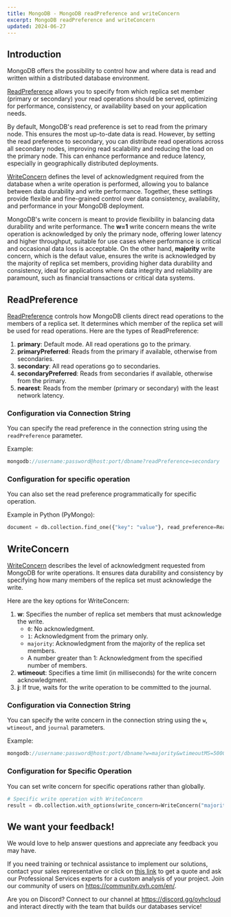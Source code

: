 ```yaml
---
title: MongoDB - MongoDB readPreference and writeConcern
excerpt: MongoDB readPreference and writeConcern
updated: 2024-06-27
---
```


## Introduction

MongoDB offers the possibility to control how and where data is read and written within a distributed database environment.

[ReadPreference](https://www.mongodb.com/docs/manual/core/read-preference/) allows you to specify from which replica set member (primary or secondary) your read operations should be served, optimizing for performance, consistency, or availability based on your application needs.

By default, MongoDB's read preference is set to read from the primary node. This ensures the most up-to-date data is read. However, by setting the read preference to secondary, you can distribute read operations across all secondary nodes, improving read scalability and reducing the load on the primary node. This can enhance performance and reduce latency, especially in geographically distributed deployments.

[WriteConcern](https://www.mongodb.com/docs/manual/reference/write-concern/) defines the level of acknowledgment required from the database when a write operation is performed, allowing you to balance between data durability and write performance. Together, these settings provide flexible and fine-grained control over data consistency, availability, and performance in your MongoDB deployment.

MongoDB's write concern is meant to provide flexibility in balancing data durability and write performance. The **w=1** write concern means the write operation is acknowledged by only the primary node, offering lower latency and higher throughput, suitable for use cases where performance is critical and occasional data loss is acceptable. On the other hand, **majority** write concern, which is the defaut value, ensures the write is acknowledged by the majority of replica set members, providing higher data durability and consistency, ideal for applications where data integrity and reliability are paramount, such as financial transactions or critical data systems.



## ReadPreference

[ReadPreference](https://www.mongodb.com/docs/manual/core/read-preference/) controls how MongoDB clients direct read operations to the members of a replica set. It determines which member of the replica set will be used for read operations. Here are the types of ReadPreference:

1. **primary**: Default mode. All read operations go to the primary.
2. **primaryPreferred**: Reads from the primary if available, otherwise from secondaries.
3. **secondary**: All read operations go to secondaries.
4. **secondaryPreferred**: Reads from secondaries if available, otherwise from the primary.
5. **nearest**: Reads from the member (primary or secondary) with the least network latency.

### Configuration via Connection String

You can specify the read preference in the connection string using the `readPreference` parameter.

Example:

```javascript
mongodb://username:password@host:port/dbname?readPreference=secondary
```

### Configuration for specific operation

You can also set the read preference programmatically for specific operation.

Example in Python (PyMongo):
```python
document = db.collection.find_one({"key": "value"}, read_preference=ReadPreference.NEAREST)
```

## WriteConcern

[WriteConcern](https://www.mongodb.com/docs/manual/reference/write-concern/) describes the level of acknowledgment requested from MongoDB for write operations. It ensures data durability and consistency by specifying how many members of the replica set must acknowledge the write.

Here are the key options for WriteConcern:

1. **w**: Specifies the number of replica set members that must acknowledge the write.
   - `0`: No acknowledgment.
   - `1`: Acknowledgment from the primary only.
   - `majority`: Acknowledgment from the majority of the replica set members.
   - A number greater than 1: Acknowledgment from the specified number of members.
2. **wtimeout**: Specifies a time limit (in milliseconds) for the write concern acknowledgment.
3. **j**: If true, waits for the write operation to be committed to the journal.

### Configuration via Connection String

You can specify the write concern in the connection string using the `w`, `wtimeout`, and `journal` parameters.

Example:

```javascript
mongodb://username:password@host:port/dbname?w=majority&wtimeoutMS=5000&journal=true
```
### Configuration for Specific Operation

You can set write concern for specific operations rather than globally.

```python
# Specific write operation with WriteConcern
result = db.collection.with_options(write_concern=WriteConcern("majority")).insert_one({"key": "value"})
```

## We want your feedback!

We would love to help answer questions and appreciate any feedback you may have.

If you need training or technical assistance to implement our solutions, contact your sales representative or click on [this link](https://www.ovhcloud.com/en-gb/professional-services/) to get a quote and ask our Professional Services experts for a custom analysis of your project. Join our community of users on <https://community.ovh.com/en/>.

Are you on Discord? Connect to our channel at <https://discord.gg/ovhcloud> and interact directly with the team that builds our databases service!
